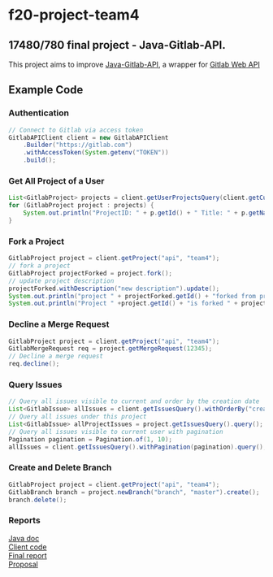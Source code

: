 # f20-project-team4

## 17480/780 final project - Java-Gitlab-API.

This project aims to improve [Java-Gitlab-API](https://github.com/timols/java-gitlab-api), a wrapper for [Gitlab Web
 API](https://docs.gitlab.com/ee/api/)
 

## Example Code
### Authentication
```java
// Connect to Gitlab via access token
GitlabAPIClient client = new GitlabAPIClient
    .Builder("https://gitlab.com")
    .withAccessToken(System.getenv("TOKEN"))
    .build();
```

### Get All Project of a User
```java
List<GitlabProject> projects = client.getUserProjectsQuery(client.getCurrentUser().getUsername()).query();
for (GitlabProject project : projects) {
    System.out.println("ProjectID: " + p.getId() + " Title: " + p.getName());
}
```
### Fork a Project
```java
GitlabProject project = client.getProject("api", "team4");
// fork a project
GitlabProject projectForked = project.fork();
// update project description
projectForked.withDescription("new description").update();
System.out.println("project " + projectForked.getId() + "forked from project " + project.getId());
System.out.println("Project " +project.getId() + "is forked " + project.getForksCount() + " times");
```

### Decline a Merge Request
```java
GitlabProject project = client.getProject("api", "team4");
GitlabMergeRequest req = project.getMergeRequest(12345);
// Decline a merge request
req.decline();
```

### Query Issues
```java
// Query all issues visible to current and order by the creation date
List<GitlabIssue> allIssues = client.getIssuesQuery().withOrderBy("created_at").query();
// Query all issues under this project
List<GitlabIssue> allProjectIssues = project.getIssuesQuery().query();
// Query all issues visible to current user with pagination
Pagination pagination = Pagination.of(1, 10);
allIssues = client.getIssuesQuery().withPagination(pagination).query();
```

### Create and Delete Branch
```java
GitlabProject project = client.getProject("api", "team4");
GitlabBranch branch = project.newBranch("branch", "master").create();
branch.delete();
```

### Reports
[Java doc](https://apiteam4.gitlab.io/f20-project-team4) <br />
[Client code](https://github.com/cmu-api-design/f20-project-team4/tree/master/src/example/java/core)  <br />
[Final report](https://docs.google.com/document/d/1Nqpl4rBEIyOsy8u2sGvIxyIZV9nhyBUAdIysCqufRnA/edit)  <br />
[Proposal](https://docs.google.com/document/d/1VdSe0X-w4BV-EYYps5XtZoON-E6No9vJtT9rtb9ipfw/edit)   <br />
